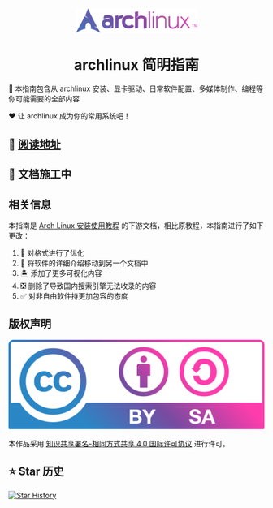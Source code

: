 <p align="center">
  <a href="https://arch.icekylin.online/">
    <img width="240" align="center" src="./docs/.vuepress/public/static/svg/arch.svg" alt="ArchLinuxGuide" />
  </a>
  </br>
  <h1 align="center">archlinux 简明指南</h1>
</p>

📖 本指南包含从 archlinux 安装、显卡驱动、日常软件配置、多媒体制作、编程等你可能需要的全部内容

❤️️ 让 archlinux 成为你的常用系统吧！

## 📖 [阅读地址](https://arch.icekylin.online/)

## 🚧 文档施工中

## 相关信息

本指南是 [Arch Linux 安装使用教程](https://github.com/ArchLinuxStudio/ArchLinuxTutorial) 的下游文档，相比原教程，本指南进行了如下更改：

1. 📖 对格式进行了优化
2. 🎏 将软件的详细介绍移动到另一个文档中
3. 🏝️ 添加了更多可视化内容
4. ❎ 删除了导致国内搜索引擎无法收录的内容
5. ✅ 对非自由软件持更加包容的态度

## 版权声明

[![by-sa](./docs/static/svg/by-sa.svg)](http://creativecommons.org/licenses/by-sa/4.0/)

本作品采用 [知识共享署名-相同方式共享 4.0 国际许可协议](http://creativecommons.org/licenses/by-sa/4.0/) 进行许可。

## ⭐ Star 历史

[![Star History](https://starchart.cc/NakanoMikuOrg/arch-guide.svg)](https://starchart.cc/NakanoMikuOrg/arch-guide)
